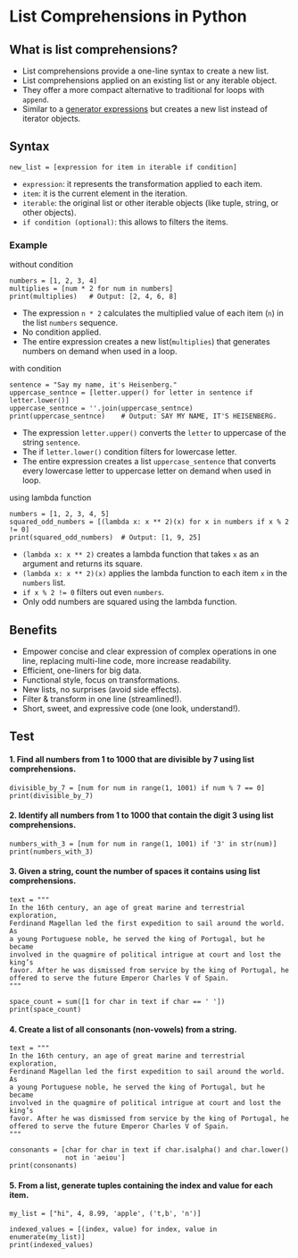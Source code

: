 # List Comprehensions in Python

## What is list comprehensions?
- List comprehensions provide a one-line syntax to create a new list.
- List comprehensions applied on an existing list or any iterable object.
- They offer a more compact alternative to traditional for loops with `append`.
- Similar to a [generator expressions](../002__generator_expressions/) but creates a new list instead of iterator objects.

## Syntax
```
new_list = [expression for item in iterable if condition]
```
- `expression`: it represents the transformation applied to each item.
- `item`: it is the current element in the iteration.
- `iterable`:  the original list or other iterable objects (like tuple, string, or other objects).
- `if condition (optional)`: this allows to filters the items.

### Example
without condition
```
numbers = [1, 2, 3, 4]
multiplies = [num * 2 for num in numbers]
print(multiplies)   # Output: [2, 4, 6, 8]
```
- The expression `n * 2` calculates the multiplied value of each item (`n`) in the list `numbers` sequence.
- No condition applied.
- The entire expression creates a new list(`multiplies`) that generates numbers on demand when used in a loop.

with condition

```
sentence = "Say my name, it's Heisenberg."
uppercase_sentnce = [letter.upper() for letter in sentence if letter.lower()]
uppercase_sentnce = ''.join(uppercase_sentnce)
print(uppercase_sentnce)    # Output: SAY MY NAME, IT'S HEISENBERG.
```
- The expression `letter.upper()` converts the `letter` to uppercase of the string `sentence`.
- The if `letter.lower()` condition filters for lowercase letter.
- The entire expression creates a list `uppercase_sentence` that converts every lowercase letter to uppercase letter on demand when used in loop.

using lambda function
```
numbers = [1, 2, 3, 4, 5]
squared_odd_numbers = [(lambda x: x ** 2)(x) for x in numbers if x % 2 != 0]
print(squared_odd_numbers)  # Output: [1, 9, 25]
```
- `(lambda x: x ** 2)` creates a lambda function that takes `x` as an argument and returns its square.
- `(lambda x: x ** 2)(x)` applies the lambda function to each item `x` in the `numbers` list.
- `if x % 2 != 0` filters out even `numbers`.
- Only odd numbers are squared using the lambda function.

## Benefits
- Empower concise and clear expression of complex operations in one line, replacing multi-line code, more increase readability.
- Efficient, one-liners for big data.
- Functional style, focus on transformations.
- New lists, no surprises (avoid side effects).
- Filter & transform in one line (streamlined!).
- Short, sweet, and expressive code (one look, understand!).

## Test
#### 1. Find all numbers from 1 to 1000 that are divisible by 7 using list comprehensions.
```
divisible_by_7 = [num for num in range(1, 1001) if num % 7 == 0]
print(divisible_by_7)
```

#### 2. Identify all numbers from 1 to 1000 that contain the digit 3 using list comprehensions.
```
numbers_with_3 = [num for num in range(1, 1001) if '3' in str(num)]
print(numbers_with_3)
```

#### 3. Given a string, count the number of spaces it contains using list comprehensions.
```
text = """
In the 16th century, an age of great marine and terrestrial exploration, 
Ferdinand Magellan led the first expedition to sail around the world. As 
a young Portuguese noble, he served the king of Portugal, but he became 
involved in the quagmire of political intrigue at court and lost the king’s 
favor. After he was dismissed from service by the king of Portugal, he 
offered to serve the future Emperor Charles V of Spain.
"""

space_count = sum([1 for char in text if char == ' '])
print(space_count)
```

#### 4. Create a list of all consonants (non-vowels) from a string.
```
text = """
In the 16th century, an age of great marine and terrestrial exploration, 
Ferdinand Magellan led the first expedition to sail around the world. As 
a young Portuguese noble, he served the king of Portugal, but he became 
involved in the quagmire of political intrigue at court and lost the king’s 
favor. After he was dismissed from service by the king of Portugal, he 
offered to serve the future Emperor Charles V of Spain.
"""

consonants = [char for char in text if char.isalpha() and char.lower()
              not in 'aeiou']
print(consonants)
```

#### 5. From a list, generate tuples containing the index and value for each item.
```
my_list = ["hi", 4, 8.99, 'apple', ('t,b', 'n')]

indexed_values = [(index, value) for index, value in enumerate(my_list)]
print(indexed_values)
```